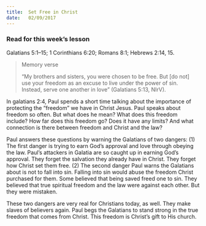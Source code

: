 ```yaml
---
title:  Set Free in Christ
date:   02/09/2017
---
```


### Read for this week’s lesson
Galatians 5:1–15; 1 Corinthians 6:20; Romans 8:1; Hebrews 2:14, 15.

> <p>Memory verse</p>
> “My brothers and sisters, you were chosen to be free. But [do not] use your freedom as an excuse to live under the power of sin. Instead, serve one another in love” (Galatians 5:13, NIrV).

In galatians 2:4, Paul spends a short time talking about the importance of protecting the “freedom” we have in Christ Jesus. Paul speaks about freedom so often. But what does he mean? What does this freedom include? How far does this freedom go? Does it have any limits? And what connection is there between freedom and Christ and the law?

Paul answers these questions by warning the Galatians of two dangers: (1) The first danger is trying to earn God’s approval and love through obeying the law. Paul’s attackers in Galatia are so caught up in earning God’s approval. They forget the salvation they already have in Christ. They forget how Christ set them free. (2) The second danger Paul warns the Galatians about is not to fall into sin. Falling into sin would abuse the freedom Christ purchased for them. Some believed that being saved freed one to sin. They believed that true spiritual freedom and the law were against each other. But they were mistaken.

These two dangers are very real for Christians today, as well. They make slaves of believers again. Paul begs the Galatians to stand strong in the true freedom that comes from Christ. This freedom is Christ’s gift to His church.